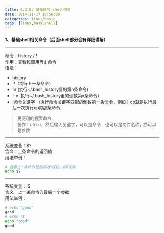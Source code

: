 ```yaml
---
title: 4.3.0: 基础命令-shell相关
date: 2014-11-17 18:56:00
categories: linux/basic
tags: [linux,bash,shell]
---
```


#### 1、基础shell相关命令（后面shell部分会有详细讲解）
----
命令：history / !  
作用：查看和调用历史命令  
语法：  
- history
- !!（执行上一条命令）
- !n (执行~/.bash_history里的第n条命令)
- !-n (执行~/.bash_history里的倒数第n条命令）
- !命令关键字 （执行命令关键字匹配的倒数第一条命令，例如！cp就是执行最后一次执行cp的那条命令）

> 更便利的搜索命令:  
操作：ctrl+r，然后输入关键字，可以是命令，也可以是文件名称，亦可以是参数

----

系统变量：$?  
含义：上条命令的返回值  
用法举例：  
``` bash
# 查看上一条命令是否成功0成功，非0失败
echo $?
```

----

系统变量：!$  
含义：上一条命令的最后一个参数  
用法举例：
``` bash
# echo "good"
good
# echo !$
echo "good"
good
```
